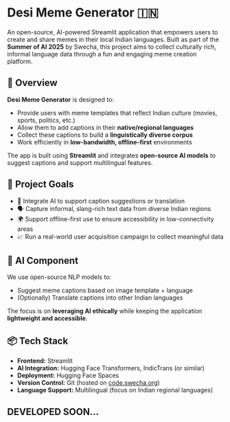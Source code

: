 # Desi Meme Generator 🇮🇳

An open-source, AI-powered Streamlit application that empowers users to create and share memes in their local Indian languages. Built as part of the **Summer of AI 2025** by Swecha, this project aims to collect culturally rich, informal language data through a fun and engaging meme creation platform.


## 🚀 Overview

**Desi Meme Generator** is designed to:
- Provide users with meme templates that reflect Indian culture (movies, sports, politics, etc.)
- Allow them to add captions in their **native/regional languages**
- Collect these captions to build a **linguistically diverse corpus**
- Work efficiently in **low-bandwidth, offline-first** environments

The app is built using **Streamlit** and integrates **open-source AI models** to suggest captions and support multilingual features.


## 🎯 Project Goals

- 🤖 Integrate AI to support caption suggestions or translation
- 🗣️ Capture informal, slang-rich text data from diverse Indian regions
- 🌍 Support offline-first use to ensure accessibility in low-connectivity areas
- 📈 Run a real-world user acquisition campaign to collect meaningful data

## 🧠 AI Component

We use open-source NLP models to:
- Suggest meme captions based on image template + language
- (Optionally) Translate captions into other Indian languages

The focus is on **leveraging AI ethically** while keeping the application **lightweight and accessible**.

## 📦 Tech Stack

- **Frontend:** Streamlit
- **AI Integration:** Hugging Face Transformers, IndicTrans (or similar)
- **Deployment:** Hugging Face Spaces
- **Version Control:** Git (hosted on [code.swecha.org](https://code.swecha.org))
- **Language Support:** Multilingual (focus on Indian regional languages)



## DEVELOPED SOON...
